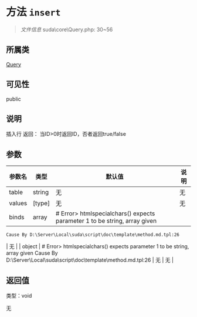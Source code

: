# 方法 `insert`

> *文件信息* suda\core\Query.php: 30~56

## 所属类 

[Query](../Query.md)

## 可见性

public

## 说明

插入行
返回： 当ID>0时返回ID，否者返回true/false

## 参数


| 参数名 | 类型 | 默认值 | 说明 |
|--------|-----|-------|-------|
| table |  string | 无 | 无 |
| values |  [type] | 无 | 无 |
| binds |  array | # Error> htmlspecialchars() expects parameter 1 to be string, array given
	Cause By D:\Server\Local\suda\script\doc\template\method.md.tpl:26
 | 无 |
| object |  # Error> htmlspecialchars() expects parameter 1 to be string, array given
	Cause By D:\Server\Local\suda\script\doc\template\method.md.tpl:26
 | 无 | 无 |



## 返回值

类型：void

无

